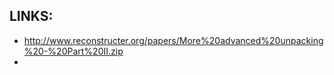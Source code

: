 
## LINKS:
* <http://www.reconstructer.org/papers/More%20advanced%20unpacking%20-%20Part%20II.zip>
* 
